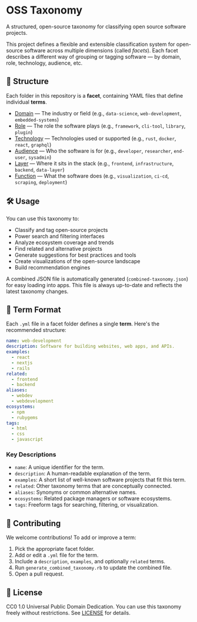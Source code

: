 # OSS Taxonomy

A structured, open-source taxonomy for classifying open source software projects.

This project defines a flexible and extensible classification system for open-source software across multiple dimensions (called *facets*). Each facet describes a different way of grouping or tagging software — by domain, role, technology, audience, etc.

## 📂 Structure

Each folder in this repository is a **facet**, containing YAML files that define individual **terms**.

- [Domain](oss-taxonomy/domain/) — The industry or field (e.g., `data-science`, `web-development`, `embedded-systems`)
- [Role](oss-taxonomy/role/) — The role the software plays (e.g., `framework`, `cli-tool`, `library`, `plugin`)
- [Technology](oss-taxonomy/technology/) — Technologies used or supported (e.g., `rust`, `docker`, `react`, `graphql`)
- [Audience](oss-taxonomy/audience/) — Who the software is for (e.g., `developer`, `researcher`, `end-user`, `sysadmin`)
- [Layer](oss-taxonomy/layer/) — Where it sits in the stack (e.g., `frontend`, `infrastructure`, `backend`, `data-layer`)
- [Function](oss-taxonomy/function/) — What the software does (e.g., `visualization`, `ci-cd`, `scraping`, `deployment`)

## 🛠 Usage

You can use this taxonomy to:

- Classify and tag open-source projects
- Power search and filtering interfaces
- Analyze ecosystem coverage and trends
- Find related and alternative projects
- Generate suggestions for best practices and tools
- Create visualizations of the open-source landscape
- Build recommendation engines

A combined JSON file is automatically generated (`combined-taxonomy.json`) for easy loading into apps. This file is always up-to-date and reflects the latest taxonomy changes.

## 📘 Term Format

Each `.yml` file in a facet folder defines a single **term**. Here's the recommended structure:

```yaml
name: web-development
description: Software for building websites, web apps, and APIs.
examples:
  - react
  - nextjs
  - rails
related:
  - frontend
  - backend
aliases:
  - webdev
  - webdevelopment
ecosystems:
  - npm
  - rubygems
tags:
  - html
  - css
  - javascript
```

### Key Descriptions

- `name`: A unique identifier for the term.
- `description`: A human-readable explanation of the term.
- `examples`: A short list of well-known software projects that fit this term.
- `related`: Other taxonomy terms that are conceptually connected.
- `aliases`: Synonyms or common alternative names.
- `ecosystems`: Related package managers or software ecosystems.
- `tags`: Freeform tags for searching, filtering, or visualization.

## 🤝 Contributing

We welcome contributions! To add or improve a term:

1. Pick the appropriate facet folder.
2. Add or edit a `.yml` file for the term.
3. Include a `description`, `examples`, and optionally `related` terms.
4. Run `generate_combined_taxonomy.rb` to update the combined file.
5. Open a pull request.

## 📄 License

CC0 1.0 Universal
Public Domain Dedication. You can use this taxonomy freely without restrictions.
See [LICENSE](LICENSE) for details.
